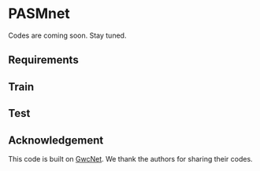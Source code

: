 # PASMnet

Codes are coming soon. Stay tuned.

## Requirements

## Train

## Test

## Acknowledgement

This code is built on [GwcNet](https://github.com/xy-guo/GwcNet). We thank the authors for sharing their codes.
